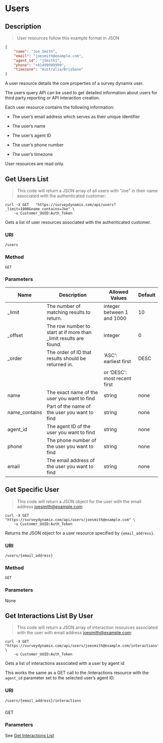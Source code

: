 # Users

## Description

> User resources follow this example format in JSON

```json
{
    "name": "Joe Smith",
    "email": "joesmith@example.com",
    "agent_id": "jSmith1",
    "phone": "+61499999999",
    "timezone": "Australia/Brisbane"
}
```

A user resource details the core properties of a survey dynamix user.

The users query API can be used to get detailed information about users for third party reporting or API interaction creation.

Each user resource contains the following information:

* The user’s email address which serves as their unique identifier

* The user’s name

* The user’s agent ID

* The user’s phone number

* The user’s timezone


<aside class="notice"> User resources are read only. </aside>


## Get Users List

> This code will return a JSON array of all users with "Joe" in their name associated with the authenticated customer:

```shell
curl -X GET   "https://surveydynamix.com/api/users?_limit=1000&name_contains=Joe" \
    -u Customer_UUID:Auth_Token
```

Gets a list of user resources associated with the authenticated customer.

### URI
`/users`

### Method
`GET`

### Parameters

| Name 	| Description 	| Allowed Values 	| Default 	|
|-------------------	|------------------------------------------------------------------------	|------------------------------	|---------	|
| _limit 	| The number of matching results to return. 	| integer between 1 and 1000 	| 10 	|
| _offset 	| The row number to start at if more than _limit results are found. 	| integer 	| 0 	|
| _order 	| The order of ID that results should be returned in. 	| ‘ASC’: earliest first 	| DESC 	|
|  	|  	| or ‘DESC’: most recent first 	|  	|
| name 	| The exact name of the user you want to find 	| string 	| none 	|
| name_contains 	| Part of the name of the user you want to find 	| string 	| none 	|
| agent_id 	| The agent ID of the user you want to find 	| string 	| none 	|
| phone 	| The phone number of the user you want to find 	| string 	| none 	|
| email 	| The email address of the user you want to find 	| string 	| none 	|



## Get Specific User

> This code will return a JSON object for the user with the email address joesmith@example.com:

```shell
curl -X GET   "https://surveydynamix.com/api/users/joesmith@example.com" \
    -u Customer_UUID:Auth_Token
```

Returns the JSON object for a user resource specified by `{email_address}`.

### URI
`/users/{email_address}`

### Method
`GET`

### Parameters
None




## Get Interactions List By User

> This code will return a JSON array of interaction resources associated with the user with email address joesmith@example.com:

```shell
curl -X GET   "https://surveydynamix.com/api/users/joesmith@example.com/interactions" \
    -u Customer_UUID:Auth_Token
```

Gets a list of interactions associated with a user by agent id

This works the same as a GET call to the /interactions resource with the `agent_id` parameter set to the selected user’s agent ID.

### URI
`/users/{email_address}/interactions`

###
GET

### Parameters
See [Get Interactions List](#get-interactions-list)
